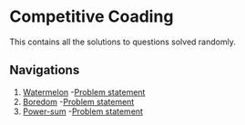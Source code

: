 # Competitive Coading
This contains all the solutions to questions solved randomly.

## Navigations
1. [Watermelon](./watermelon.cpp)
    -[Problem statement](https://codeforces.com/contest/4/problem/A)
1. [Boredom](./boredom.cpp)
    -[Problem statement](https://codeforces.com/contest/455/problem/A
)
1. [Power-sum](./Power-sum.cpp)
    -[Problem statement](https://www.hackerrank.com/challenges/the-power-sum/problem)

